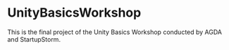 # UnityBasicsWorkshop
This is the final project of the Unity Basics Workshop conducted by AGDA and StartupStorm. 
